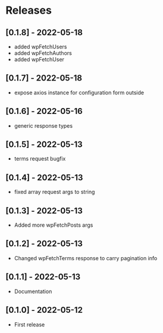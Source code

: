 # Releases

## [0.1.8] - 2022-05-18
- added wpFetchUsers 
- added wpFetchAuthors
- added wpFetchUser

## [0.1.7] - 2022-05-18
- expose axios instance for configuration form outside

## [0.1.6] - 2022-05-16
- generic response types

## [0.1.5] - 2022-05-13

- terms request bugfix

## [0.1.4] - 2022-05-13

- fixed array request args to string

## [0.1.3] - 2022-05-13

- Added more wpFetchPosts args

## [0.1.2] - 2022-05-13

- Changed wpFetchTerms response to carry pagination info

## [0.1.1] - 2022-05-13

- Documentation

## [0.1.0] - 2022-05-12

- First release